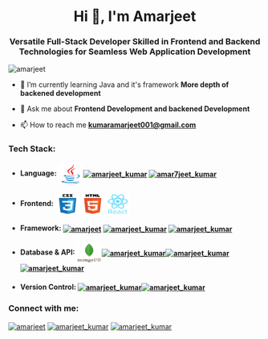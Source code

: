 <h1 align="center">Hi 👋, I'm Amarjeet</h1>
<h3 align="center">Versatile Full-Stack Developer Skilled in Frontend and Backend Technologies for Seamless Web Application Development</h3>


<p align="left"> <img src="https://komarev.com/ghpvc/?username=kumaramarjeet7503&label=Profile%20views&color=0e75b6&style=flat" alt="amarjeet" /> </p>

- 🌱 I’m currently learning Java and it's framework **More depth of backened development**

- 💬 Ask me about **Frontend Development and backened Development**

- 📫 How to reach me **kumaramarjeet001@gmail.com**


<h3 align="left">Tech Stack:</h3>
<p align="left"> 
<!-- Language -->


- #### Language:  <a href="https://www.java.com" target="_blank"><img align="center" src="https://raw.githubusercontent.com/devicons/devicon/master/icons/java/java-original.svg" alt="amarjeet" height="40" width="50" /></a><a href="https://www.php.net/docs.php" target="_blank"><img align="center" src="https://www.php.net/images/logos/new-php-logo.svg" alt="amarjeet_kumar" height="40" width="50" /></a> <a href="https://www.php.net/docs.php" target="_blank"><img align="center" src="https://iconape.com/wp-content/png_logo_vector/ottawa-js-logo.png" alt="amar7jeet_kumar" height="40" width="50" /></a>
  
  <!-- Frontend -->


- #### Frontend: <a href="https://www.java.com" target="_blank"><img align="center" src="https://raw.githubusercontent.com/devicons/devicon/master/icons/css3/css3-original-wordmark.svg" alt="amarjeet" height="40" width="50" /></a><a href="https://www.php.net/docs.php" target="_blank"><img align="center" src="https://raw.githubusercontent.com/devicons/devicon/master/icons/html5/html5-original-wordmark.svg" alt="amarjeet_kumar" height="40" width="50" /></a><a href="https://www.javascript.com" target="_blank"><img align="center" src="https://raw.githubusercontent.com/devicons/devicon/master/icons/react/react-original-wordmark.svg" alt="amarjeet_kumar" height="40" width="50" /></a>
 
 <!-- Framework -->
   
- #### Framework:  <a href="https://www.springboot.com" target="_blank"><img align="center" src="https://upload.wikimedia.org/wikipedia/commons/thumb/4/44/Spring_Framework_Logo_2018.svg/1200px-Spring_Framework_Logo_2018.svg.png" alt="amarjeet" height="30" width="100" /></a>  <a href="https://www.laravel.com" target="_blank"><img align="center" src="https://mallow-tech.com/wp-content/uploads/2023/10/1677780279349.png" alt="amarjeet_kumar" height="60" width="100" /></a>  <a href="https://www.laravel.com" target="_blank"><img align="center" src="https://www.ranosys.com/adobe/dynamicmedia/deliver/dm-aid--11622bf8-8b1b-4a5e-9d8e-8b43ce2c255a/component--6--0.png?preferwebp=true&quality=85" alt="amarjeet_kumar" height="30" width="70" /></a>
 
 
 <!-- Database -->

- #### Database & API: <a href="https://www.mongodb.com" target="_blank"><img align="center" src="https://raw.githubusercontent.com/devicons/devicon/master/icons/mongodb/mongodb-original-wordmark.svg" alt="amarjeet" height="40" width="50" /></a><a href="https://www.mysql.com" target="_blank"><img align="center" src="https://www.iconninja.com/files/880/980/48/logo-mysql-development-code-icon.png" alt="amarjeet_kumar" height="40" width="50" /></a><a href="https://www.mssql.com" target="_blank"><img align="center" src="https://cdn.worldvectorlogo.com/logos/microsoft-sql-server-1.svg" alt="amarjeet_kumar" height="40" width="50" /></a> <a href="https://www.mysql.com" target="_blank"><img align="center" src="https://cdn.cookielaw.org/logos/70564414-548a-4286-8ad7-04d95b172a08/e26443c0-68d1-47c8-b8fc-9bc765da2e95/3a159462-db70-43cf-a27d-f602a6baed44/pm-logo-horiz.png" alt="amarjeet_kumar" height="30" width="100" /></a>

  <!-- Version Control --> 

- #### Version Control: <a href="https://www.github.com" target="_blank"><img align="center" src="https://www.vectorlogo.zone/logos/git-scm/git-scm-icon.svg" alt="amarjeet_kumar" height="30" width="40" /></a><a href="https://www.bitbucket.com" target="_blank"><img align="center" src="https://cdn.icon-icons.com/icons2/2699/PNG/512/bitbucket_official_logo_icon_170477.png" alt="amarjeet_kumar" height="30" width="150" /></a>
  
  <!--  API Development --></a>

</p>

<h3 align="left">Connect with me:</h3>
<p align="left">
<a href="https://twitter.com/amarjeet7503" target="_blank"><img align="center" src="https://raw.githubusercontent.com/rahuldkjain/github-profile-readme-generator/master/src/images/icons/Social/twitter.svg" alt="amarjeet" height="30" width="40" title="twitter"  /></a>
<a href="https://www.linkedin.com/in/amarjeet-kumar-5881ab144/" target="_blank"><img align="center" src="https://raw.githubusercontent.com/rahuldkjain/github-profile-readme-generator/master/src/images/icons/Social/linked-in-alt.svg" title="linkedin" alt="amarjeet_kumar" height="30" width="40" /></a>
  <a href="https://leetcode.com/kumaramarjeet001/" target="_blank"><img align="center" src="https://cdn.iconscout.com/icon/free/png-256/free-leetcode-3521542-2944960.png?f=webp" alt="amarjeet_kumar" height="30" width="40" title="leetcode" /></a>
</p>

